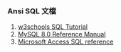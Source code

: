 ### Ansi SQL 文檔
1. [w3schools SQL Tutorial](https://www.w3schools.com/sql/)
2. [MySQL 8.0 Reference Manual](https://dev.mysql.com/doc/refman/8.0/en/)
3. [Microsoft Access SQL reference](https://learn.microsoft.com/en-us/office/client-developer/access/desktop-database-reference/microsoft-access-sql-reference)